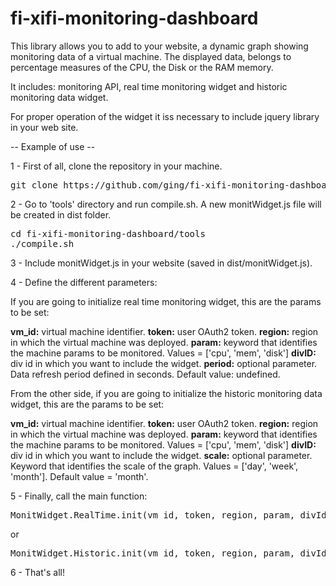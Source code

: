 fi-xifi-monitoring-dashboard
============================

This library allows you to add to your website, a dynamic graph showing monitoring data of a virtual machine. The displayed data, belongs to percentage measures of the CPU, the Disk or the RAM memory.

It includes: monitoring API, real time monitoring widget and historic monitoring data widget.

For proper operation of the widget it iss necessary to include jquery library in your web site.


-- Example of use --

1 - First of all, clone the repository in your machine.

<pre>
git clone https://github.com/ging/fi-xifi-monitoring-dashboard.git
</pre>

2 - Go to 'tools' directory and run compile.sh. A new monitWidget.js file will be created in dist folder.

<pre>
cd fi-xifi-monitoring-dashboard/tools
./compile.sh
</pre>

3 - Include monitWidget.js in your website (saved in dist/monitWidget.js).

4 - Define the different parameters:

If you are going to initialize real time monitoring widget, this are the params to be set:

<b>vm_id:</b> virtual machine identifier.
<b>token:</b> user OAuth2 token.
<b>region:</b> region in which the virtual machine was deployed.
<b>param:</b> keyword that identifies the machine params to be monitored. Values = ['cpu', 'mem', 'disk']
<b>divID:</b> div id in which you want to include the widget.
<b>period:</b> optional parameter. Data refresh period defined in seconds. Default value: undefined.

From the other side, if you are going to initialize the historic monitoring data widget, this are the params to be set:

<b>vm_id:</b> virtual machine identifier.
<b>token:</b> user OAuth2 token.
<b>region:</b> region in which the virtual machine was deployed.
<b>param:</b> keyword that identifies the machine params to be monitored. Values = ['cpu', 'mem', 'disk']
<b>divID:</b> div id in which you want to include the widget.
<b>scale:</b> optional parameter. Keyword that identifies the scale of the graph. Values = ['day', 'week', 'month']. Default value = 'month'.

5 - Finally, call the main function:

<pre>MonitWidget.RealTime.init(vm_id, token, region, param, divId, period)</pre>
or
<pre>MonitWidget.Historic.init(vm_id, token, region, param, divId, scale)</pre>


6 - That's all!